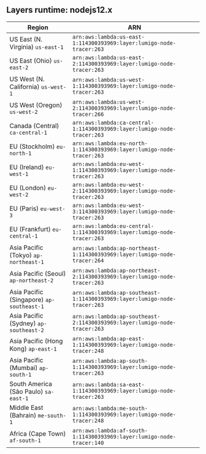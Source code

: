 Layers runtime: nodejs12.x
----
| Region | ARN |
| --- | --- |
|US East (N. Virginia)  `us-east-1`|`arn:aws:lambda:us-east-1:114300393969:layer:lumigo-node-tracer:263`|
|US East (Ohio)  `us-east-2`|`arn:aws:lambda:us-east-2:114300393969:layer:lumigo-node-tracer:263`|
|US West (N. California)  `us-west-1`|`arn:aws:lambda:us-west-1:114300393969:layer:lumigo-node-tracer:263`|
|US West (Oregon)  `us-west-2`|`arn:aws:lambda:us-west-2:114300393969:layer:lumigo-node-tracer:266`|
|Canada (Central)  `ca-central-1`|`arn:aws:lambda:ca-central-1:114300393969:layer:lumigo-node-tracer:263`|
|EU (Stockholm)  `eu-north-1`|`arn:aws:lambda:eu-north-1:114300393969:layer:lumigo-node-tracer:263`|
|EU (Ireland)  `eu-west-1`|`arn:aws:lambda:eu-west-1:114300393969:layer:lumigo-node-tracer:263`|
|EU (London)  `eu-west-2`|`arn:aws:lambda:eu-west-2:114300393969:layer:lumigo-node-tracer:263`|
|EU (Paris)  `eu-west-3`|`arn:aws:lambda:eu-west-3:114300393969:layer:lumigo-node-tracer:263`|
|EU (Frankfurt)  `eu-central-1`|`arn:aws:lambda:eu-central-1:114300393969:layer:lumigo-node-tracer:263`|
|Asia Pacific (Tokyo)  `ap-northeast-1`|`arn:aws:lambda:ap-northeast-1:114300393969:layer:lumigo-node-tracer:264`|
|Asia Pacific (Seoul)  `ap-northeast-2`|`arn:aws:lambda:ap-northeast-2:114300393969:layer:lumigo-node-tracer:263`|
|Asia Pacific (Singapore)  `ap-southeast-1`|`arn:aws:lambda:ap-southeast-1:114300393969:layer:lumigo-node-tracer:263`|
|Asia Pacific (Sydney)  `ap-southeast-2`|`arn:aws:lambda:ap-southeast-2:114300393969:layer:lumigo-node-tracer:263`|
|Asia Pacific (Hong Kong)  `ap-east-1`|`arn:aws:lambda:ap-east-1:114300393969:layer:lumigo-node-tracer:248`|
|Asia Pacific (Mumbai)  `ap-south-1`|`arn:aws:lambda:ap-south-1:114300393969:layer:lumigo-node-tracer:263`|
|South America (São Paulo)  `sa-east-1`|`arn:aws:lambda:sa-east-1:114300393969:layer:lumigo-node-tracer:263`|
|Middle East (Bahrain)  `me-south-1`|`arn:aws:lambda:me-south-1:114300393969:layer:lumigo-node-tracer:248`|
|Africa (Cape Town)  `af-south-1`|`arn:aws:lambda:af-south-1:114300393969:layer:lumigo-node-tracer:140`|

